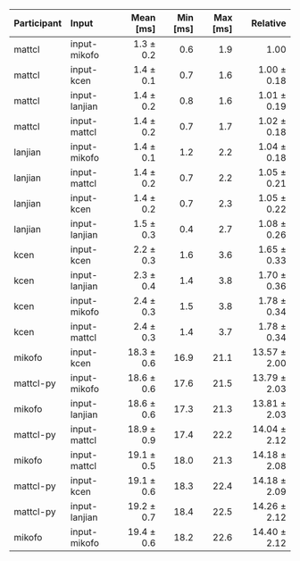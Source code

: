 | Participant | Input | Mean [ms] | Min [ms] | Max [ms] | Relative |
|:---|:---|---:|---:|---:|---:|
| mattcl | input-mikofo | 1.3 ± 0.2 | 0.6 | 1.9 | 1.00 |
| mattcl | input-kcen | 1.4 ± 0.1 | 0.7 | 1.6 | 1.00 ± 0.18 |
| mattcl | input-lanjian | 1.4 ± 0.2 | 0.8 | 1.6 | 1.01 ± 0.19 |
| mattcl | input-mattcl | 1.4 ± 0.2 | 0.7 | 1.7 | 1.02 ± 0.18 |
| lanjian | input-mikofo | 1.4 ± 0.1 | 1.2 | 2.2 | 1.04 ± 0.18 |
| lanjian | input-mattcl | 1.4 ± 0.2 | 0.7 | 2.2 | 1.05 ± 0.21 |
| lanjian | input-kcen | 1.4 ± 0.2 | 0.7 | 2.3 | 1.05 ± 0.22 |
| lanjian | input-lanjian | 1.5 ± 0.3 | 0.4 | 2.7 | 1.08 ± 0.26 |
| kcen | input-kcen | 2.2 ± 0.3 | 1.6 | 3.6 | 1.65 ± 0.33 |
| kcen | input-lanjian | 2.3 ± 0.4 | 1.4 | 3.8 | 1.70 ± 0.36 |
| kcen | input-mikofo | 2.4 ± 0.3 | 1.5 | 3.8 | 1.78 ± 0.34 |
| kcen | input-mattcl | 2.4 ± 0.3 | 1.4 | 3.7 | 1.78 ± 0.34 |
| mikofo | input-kcen | 18.3 ± 0.6 | 16.9 | 21.1 | 13.57 ± 2.00 |
| mattcl-py | input-mikofo | 18.6 ± 0.6 | 17.6 | 21.5 | 13.79 ± 2.03 |
| mikofo | input-lanjian | 18.6 ± 0.6 | 17.3 | 21.3 | 13.81 ± 2.03 |
| mattcl-py | input-mattcl | 18.9 ± 0.9 | 17.4 | 22.2 | 14.04 ± 2.12 |
| mikofo | input-mattcl | 19.1 ± 0.5 | 18.0 | 21.3 | 14.18 ± 2.08 |
| mattcl-py | input-kcen | 19.1 ± 0.6 | 18.3 | 22.4 | 14.18 ± 2.09 |
| mattcl-py | input-lanjian | 19.2 ± 0.7 | 18.4 | 22.5 | 14.26 ± 2.12 |
| mikofo | input-mikofo | 19.4 ± 0.6 | 18.2 | 22.6 | 14.40 ± 2.12 |
